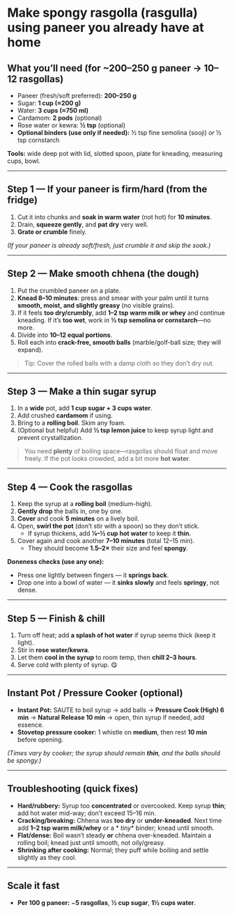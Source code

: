 # Make spongy **rasgolla (rasgulla)** using paneer you already have at home

## What you’ll need (for \~200–250 g paneer → 10–12 rasgollas)

* Paneer (fresh/soft preferred): **200–250 g**
* Sugar: **1 cup (≈200 g)**
* Water: **3 cups (≈750 ml)**
* Cardamom: **2 pods** (optional)
* Rose water or kewra: **½ tsp** (optional)
* **Optional binders (use only if needed):** ½ tsp fine semolina (sooji) *or* ½ tsp cornstarch

**Tools:** wide deep pot with lid, slotted spoon, plate for kneading, measuring cups, bowl.

---

## Step 1 — If your paneer is firm/hard (from the fridge)

1. Cut it into chunks and **soak in warm water** (not hot) for **10 minutes**.
2. Drain, **squeeze gently**, and **pat dry** very well.
3. **Grate or crumble** finely.

*(If your paneer is already soft/fresh, just crumble it and skip the soak.)*

---

## Step 2 — Make smooth chhena (the dough)

1. Put the crumbled paneer on a plate.
2. **Knead 8–10 minutes**: press and smear with your palm until it turns **smooth, moist, and slightly greasy** (no
   visible grains).
3. If it feels **too dry/crumbly**, add **1–2 tsp warm milk or whey** and continue kneading.
   If it’s **too wet**, work in **½ tsp semolina or cornstarch**—no more.
4. Divide into **10–12 equal portions**.
5. Roll each into **crack-free, smooth balls** (marble/golf-ball size; they will expand).

> Tip: Cover the rolled balls with a damp cloth so they don’t dry out.

---

## Step 3 — Make a **thin** sugar syrup

1. In a **wide** pot, add **1 cup sugar + 3 cups water**.
2. Add crushed **cardamom** if using.
3. Bring to a **rolling boil**. Skim any foam.
4. (Optional but helpful) Add **½ tsp lemon juice** to keep syrup light and prevent crystallization.

> You need **plenty** of boiling space—rasgollas should float and move freely. If the pot looks crowded, add a bit more
**hot water**.

---

## Step 4 — Cook the rasgollas

1. Keep the syrup at a **rolling boil** (medium-high).
2. **Gently drop** the balls in, one by one.
3. **Cover** and cook **5 minutes** on a lively boil.
4. Open, **swirl the pot** (don’t stir with a spoon) so they don’t stick.
   * If syrup thickens, add **¼–½ cup hot water** to keep it **thin**.
5. Cover again and cook another **7–10 minutes** (total 12–15 min).
    * They should become **1.5–2×** their size and feel **spongy**.
   
**Doneness checks (use any one):**
* Press one lightly between fingers — it **springs back**.
* Drop one into a bowl of water — it **sinks slowly** and feels **springy**, not dense.

---

## Step 5 — Finish & chill

1. Turn off heat; add **a splash of hot water** if syrup seems thick (keep it light).
2. Stir in **rose water/kewra**.
3. Let them **cool in the syrup** to room temp, then **chill 2–3 hours**.
4. Serve cold with plenty of syrup. 😋

---

## Instant Pot / Pressure Cooker (optional)

* **Instant Pot:** SAUTE to boil syrup → add balls → **Pressure Cook (High) 6 min** → **Natural Release 10 min** → open,
  thin syrup if needed, add essence.
* **Stovetop pressure cooker:** 1 whistle on **medium**, then rest **10 min** before opening.

*(Times vary by cooker; the syrup should remain **thin**, and the balls should be spongy.)*

---

## Troubleshooting (quick fixes)

* **Hard/rubbery:** Syrup too **concentrated** or overcooked. Keep syrup **thin**; add hot water mid-way; don’t exceed
  15–16 min.
* **Cracking/breaking:** Chhena was **too dry** or **under-kneaded**. Next time add **1–2 tsp warm milk/whey** or a *
  *tiny** binder; knead until smooth.
* **Flat/dense:** Boil wasn’t steady **or** chhena over-kneaded. Maintain a rolling boil; knead just until smooth, not
  oily/greasy.
* **Shrinking after cooking:** Normal; they puff while boiling and settle slightly as they cool.

---

## Scale it fast

* **Per 100 g paneer:** \~**5 rasgollas**, **½ cup sugar**, **1½ cups water**.

